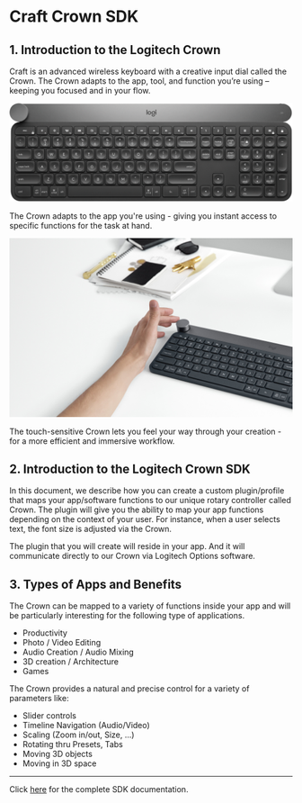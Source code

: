 # Craft Crown SDK

## 1. Introduction to the Logitech Crown

Craft is an advanced wireless keyboard with a creative input dial called the Crown. The Crown adapts to the app, tool, and function you’re using – keeping you focused and in your flow.

![Logitech Craft Advanced Keyboard](documentation/assets/craft.png)

The Crown adapts to the app you're using - giving you instant access to specific functions for the task at hand.

![Logitech Craft keyboard in use](documentation/assets/craft.jpg)

The touch-sensitive Crown lets you feel your way through your creation - for a more efficient and immersive workflow.

## 2. Introduction to the Logitech Crown SDK

In this document, we describe how you can create a custom plugin/profile that maps your app/software functions to our unique rotary controller called Crown. The plugin will give you the ability to map your app functions depending on the context of your user. For instance, when a user selects text, the font size is adjusted via the Crown.

The plugin that you will create will reside in your app. And it will communicate directly to our Crown via Logitech Options software.

## 3. Types of Apps and Benefits

The Crown can be mapped to a variety of functions inside your app and will be particularly interesting for the following type of applications.

- Productivity
- Photo / Video Editing
- Audio Creation / Audio Mixing
- 3D creation / Architecture
- Games


The Crown provides a natural and precise control for a variety of parameters like:

- Slider controls
- Timeline Navigation (Audio/Video)
- Scaling (Zoom in/out, Size, ...)
- Rotating thru Presets, Tabs
- Moving 3D objects
- Moving in 3D space

---

Click [here](documentation/Craft_Crown_SDK.md) for the complete SDK documentation.